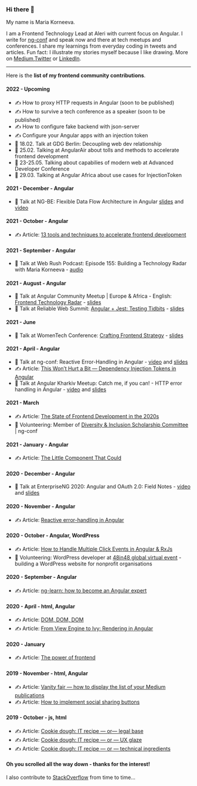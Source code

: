### Hi there 👋

My name is Maria Korneeva.

I am a Frontend Technology Lead at Aleri with current focus on Angular. I write for [ng-conf](http://ng-conf.org) and speak now and there at tech meetups and conferences. I share my learnings from everyday coding in tweets and articles. Fun fact: I illustrate my stories myself because I like drawing.
More on [Medium](https://browserperson.medium.com/),[Twitter](https://twitter.com/BrowserPerson) or [LinkedIn](https://www.linkedin.com/in/maria-korneeva/).

---

Here is the **list of my frontend community contributions**.

#### 2022 - Upcoming
- :writing_hand: How to proxy HTTP requests in Angular (soon to be published)
- :writing_hand: How to survive a tech conference as a speaker (soon to be published)
- :writing_hand: How to configure fake backend with json-server
- :writing_hand: Configure your Angular apps with an injection token
- :speech_balloon: 18.02. Talk at GDG Berlin: Decoupling web dev relationship
- :speech_balloon: 25.02. Talking at AngularAir about tolls and methods to accelerate frontend development
- :speech_balloon: 23-25.05. Talking about capabilies of modern web at Advanced Developer Conference
- :speech_balloon: 29.03. Talking at Angular Africa about use cases for InjectionToken


#### 2021 - December - Angular
- :speech_balloon: Talk at NG-BE: Flexible Data Flow Architecture in Angular [slides](https://drive.google.com/file/d/1v5BzRXvsXXs-6oi-SHveNToLAVVl0s2Y/view?usp=sharing) and [video](https://www.youtube.com/watch?v=0J8ejSWNO5s)

#### 2021 - October - Angular
- :writing_hand: Article: [13 tools and techniques to accelerate frontend development](https://medium.com/ngconf/13-tools-and-techniques-to-accelerate-frontend-development-a91cac6cb170)

#### 2021 - September - Angular
- :speech_balloon: Talk at Web Rush Podcast: Episode 155: Building a Technology Radar with Maria Korneeva - [audio](https://podcasts.apple.com/gb/podcast/episode-155-building-a-technology-radar-with/id1437407176?i=1000538562117)

#### 2021 - August - Angular
- :speech_balloon: Talk at Angular Community Meetup | Europe & Africa - English: [Frontend Technology Radar](https://www.meetup.com/angularcommunity/events/rmjgjsycclbwb/) - [slides](https://drive.google.com/file/d/1MncnTRjA9mtwipkb_Cqcfo8EaaSs_GbM/view?usp=sharing)
- :speech_balloon: Talk at Reliable Web Summit: [Angular + Jest: Testing Tidbits](https://reliablewebsummit.com/session/angular-jest-testing-tidbits/) - [slides](https://drive.google.com/file/d/1aBpRQpbKHXDk8oFC_tl28dgqGI1Ud5kM/view?usp=sharing)

#### 2021 - June
- :speech_balloon: Talk at WomenTech Conference: [Crafting Frontend Strategy](https://www.womentech.net/speaker/Maria/Korneeva) - [slides](https://drive.google.com/file/d/1efpj3Mu8P4DfZNA3CuS9vbm8N8EHE5p-/view?usp=sharing)

#### 2021 - April - Angular
- :speech_balloon: Talk at ng-conf: Reactive Error-Handling in Angular - [video](https://www.youtube.com/watch?v=qOH9XsN8aEs) and [slides](https://drive.google.com/file/d/1Wxb0PFLSVokkec82B7DC_tmNk8FOmWJ3/view?usp=sharing)
- :writing_hand: Article: [This Won’t Hurt a Bit — Dependency Injection Tokens in Angular](https://medium.com/ngconf/this-wont-hurt-a-bit-dependency-injection-tokens-in-angular-2fa5f6e6293)
- :speech_balloon: Talk at Angular Kharkiv Meetup: Catch me, if you can! - HTTP error handling in Angular - [video](https://www.youtube.com/watch?v=qOH9XsN8aEs) and [slides](https://drive.google.com/file/d/1EV5v7COrsNK4n5UrktJqcOSrZuJ8UDTF/view?usp=sharing)

#### 2021 - March

- :writing_hand: Article: [The State of Frontend Development in the 2020s](https://medium.com/ngconf/the-state-of-frontend-development-in-20s-d337793e20b4)
- :muscle: Volunteering: Member of [Diversity & Inclusion Scholarship Committee](https://medium.com/ngconf/ng-conf-2021-diversity-inclusion-scholarship-81baab74cd19) | ng-conf

#### 2021 - January - Angular

- :writing_hand: Article: [The Little Component That Could](https://medium.com/ngconf/the-little-component-that-could-783184122a3e)


#### 2020 - December - Angular

- :speech_balloon: Talk at EnterpriseNG 2020: Angular and OAuth 2.0: Field Notes - [video](https://www.youtube.com/watch?v=JvDHk8QUG6I) and [slides](https://drive.google.com/file/d/1R_9txYnBX0miIy_6Drltj43ID0jMzVW0/view?usp=sharing)


#### 2020 - November - Angular

- :writing_hand: Article: [Reactive error-handling in Angular](https://medium.com/ngconf/reactive-error-handling-in-angular-2bde9dd223a0)


#### 2020 - October - Angular, WordPress

- :writing_hand: Article: [How to Handle Multiple Click Events in Angular & RxJs](https://medium.com/ngconf/how-to-handle-double-click-events-in-angular-rxjs-e318697c9e26)
- :muscle: Volunteering: WordPress developer at [48in48 global virtual event](https://48in48.org/global-virtual/) - building a WordPress website for nonprofit organisations


#### 2020 - September - Angular

- :writing_hand: Article: [ng-learn: how to become an Angular expert](https://medium.com/ngconf/ng-learn-how-to-become-an-angular-expert-ce47b506b0c5)


#### 2020 - April - html, Angular

- :writing_hand: Article: [DOM, DOM, DOM](https://browserperson.medium.com/dom-dom-dom-f17048371e6f)
- :writing_hand: Article: [From View Engine to Ivy: Rendering in Angular](https://browserperson.medium.com/from-view-engine-to-ivy-rendering-in-angular-a81d9eb8199b)


#### 2020 - January

- :writing_hand: Article: [The power of frontend](https://browserperson.medium.com/the-power-of-frontend-9f556cd8921d)


#### 2019 - November - html, Angular

- :writing_hand: Article: [Vanity fair — how to display the list of your Medium publications](https://browserperson.medium.com/vanity-fair-how-to-display-the-list-of-your-medium-publications-1237a0f5f98b)
- :writing_hand: Article: [How to implement social sharing buttons](https://browserperson.medium.com/how-to-implement-social-sharing-buttons-81d2ef5cbee1)


#### 2019 - October - js, html

- :writing_hand: Article: [Cookie dough: IT recipe — or— legal base](https://browserperson.medium.com/cookie-dough-it-recipe-or-legal-base-def3524bd2f)
- :writing_hand: Article: [Cookie dough: IT recipe — or — UX glaze](https://browserperson.medium.com/cookie-dough-it-recipe-or-ux-glaze-a947eb1e2715)
- :writing_hand: Article: [Cookie dough: IT recipe — or — technical ingredients](https://browserperson.medium.com/cookie-dough-it-recipe-or-technical-ingredients-cc8897be8e26)

#### Oh you scrolled all the way down - thanks for the interest!

I also contribute to [StackOverflow](https://stackoverflow.com/users/10832261/maria-k) from time to time...

<!--
**korneevamg/korneevamg** is a ✨ _special_ ✨ repository because its `README.md` (this file) appears on your GitHub profile.

Here are some ideas to get you started:

- 🔭 I’m currently working on ...
- 🌱 I’m currently learning ...
- 👯 I’m looking to collaborate on ...
- 🤔 I’m looking for help with ...
- 💬 Ask me about ...
- 📫 How to reach me: ...
- 😄 Pronouns: ...
- ⚡ Fun fact: ...
https://github.com/ikatyang/emoji-cheat-sheet/blob/master/README.md
-->
